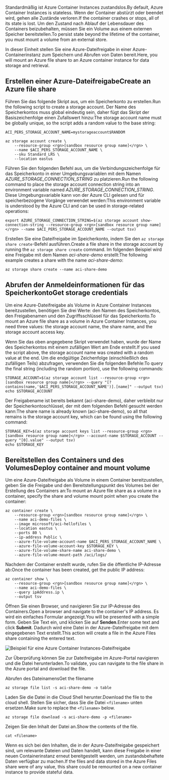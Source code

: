 <span data-ttu-id="785d5-101">Standardmäßig ist Azure Container Instances zustandslos.</span><span class="sxs-lookup"><span data-stu-id="785d5-101">By default, Azure Container Instances is stateless.</span></span> <span data-ttu-id="785d5-102">Wenn der Container abstürzt oder beendet wird, gehen alle Zustände verloren.</span><span class="sxs-lookup"><span data-stu-id="785d5-102">If the container crashes or stops, all of its state is lost.</span></span> <span data-ttu-id="785d5-103">Um den Zustand nach Ablauf der Lebensdauer des Containers beizubehalten, müssen Sie ein Volume aus einem externen Speicher bereitstellen.</span><span class="sxs-lookup"><span data-stu-id="785d5-103">To persist state beyond the lifetime of the container, you must mount a volume from an external store.</span></span>

<span data-ttu-id="785d5-104">In dieser Einheit stellen Sie eine Azure-Dateifreigabe in einer Azure-Containerinstanz zum Speichern und Abrufen von Daten bereit.</span><span class="sxs-lookup"><span data-stu-id="785d5-104">Here, you will mount an Azure file share to an Azure container instance for data storage and retrieval.</span></span>

## <a name="create-an-azure-file-share"></a><span data-ttu-id="785d5-105">Erstellen einer Azure-Dateifreigabe</span><span class="sxs-lookup"><span data-stu-id="785d5-105">Create an Azure file share</span></span>

<span data-ttu-id="785d5-106">Führen Sie das folgende Skript aus, um ein Speicherkonto zu erstellen.</span><span class="sxs-lookup"><span data-stu-id="785d5-106">Run the following script to create a storage account.</span></span> <span data-ttu-id="785d5-107">Der Name des Speicherkontos muss global eindeutig sein, daher fügt das Skript der Basiszeichenfolge einen Zufallswert hinzu:</span><span class="sxs-lookup"><span data-stu-id="785d5-107">The storage account name must be globally unique, so the script adds a random value to the base string:</span></span>

```azurecli
ACI_PERS_STORAGE_ACCOUNT_NAME=mystorageaccount$RANDOM

az storage account create \
    --resource-group <rgn>[sandbox resource group name]</rgn> \
    --name $ACI_PERS_STORAGE_ACCOUNT_NAME \
    --sku Standard_LRS \
    --location eastus
```

<span data-ttu-id="785d5-108">Führen Sie den folgenden Befehl aus, um die Verbindungszeichenfolge für das Speicherkonto in einer Umgebungsvariablen mit dem Namen *AZURE_STORAGE_CONNECTION_STRING* zu platzieren.</span><span class="sxs-lookup"><span data-stu-id="785d5-108">Run the following command to place the storage account connection string into an environment variable named *AZURE_STORAGE_CONNECTION_STRING*.</span></span> <span data-ttu-id="785d5-109">Diese Umgebungsvariable kann von der Azure CLI gelesen und für speicherbezogene Vorgänge verwendet werden:</span><span class="sxs-lookup"><span data-stu-id="785d5-109">This environment variable is understood by the Azure CLI and can be used in storage-related operations:</span></span>

```azurecli
export AZURE_STORAGE_CONNECTION_STRING=$(az storage account show-connection-string --resource-group <rgn>[sandbox resource group name]</rgn> --name $ACI_PERS_STORAGE_ACCOUNT_NAME --output tsv)
```

<span data-ttu-id="785d5-110">Erstellen Sie eine Dateifreigabe im Speicherkonto, indem Sie den `az storage share create`-Befehl ausführen.</span><span class="sxs-lookup"><span data-stu-id="785d5-110">Create a file share in the storage account by running the `az storage share create` command.</span></span> <span data-ttu-id="785d5-111">Im folgenden Beispiel wird eine Freigabe mit dem Namen *aci-share-demo* erstellt:</span><span class="sxs-lookup"><span data-stu-id="785d5-111">The following example creates a share with the name *aci-share-demo*:</span></span>

```azurecli
az storage share create --name aci-share-demo
```

## <a name="get-storage-credentials"></a><span data-ttu-id="785d5-112">Abrufen der Anmeldeinformationen für das Speicherkonto</span><span class="sxs-lookup"><span data-stu-id="785d5-112">Get storage credentials</span></span>

<span data-ttu-id="785d5-113">Um eine Azure-Dateifreigabe als Volume in Azure Container Instances bereitzustellen, benötigen Sie drei Werte: den Namen des Speicherkontos, den Freigabenamen und den Zugriffsschlüssel für das Speicherkonto.</span><span class="sxs-lookup"><span data-stu-id="785d5-113">To mount an Azure file share as a volume in Azure Container Instances, you need three values: the storage account name, the share name, and the storage account access key.</span></span>

<span data-ttu-id="785d5-114">Wenn Sie das oben angegebene Skript verwendet haben, wurde der Name des Speicherkontos mit einem zufälligen Wert am Ende erstellt.</span><span class="sxs-lookup"><span data-stu-id="785d5-114">If you used the script above, the storage account name was created with a random value at the end.</span></span> <span data-ttu-id="785d5-115">Um die endgültige Zeichenfolge (einschließlich des zufälligen Teils) abzufragen, verwenden Sie die folgenden Befehle:</span><span class="sxs-lookup"><span data-stu-id="785d5-115">To query the final string (including the random portion), use the following commands:</span></span>

```azurecli
STORAGE_ACCOUNT=$(az storage account list --resource-group <rgn>[sandbox resource group name]</rgn> --query "[?contains(name,'$ACI_PERS_STORAGE_ACCOUNT_NAME')].[name]" --output tsv)
echo $STORAGE_ACCOUNT
```

<span data-ttu-id="785d5-116">Der Freigabename ist bereits bekannt (aci-share-demo), daher verbleibt nur der Speicherkontoschlüssel, der mit dem folgenden Befehl gesucht werden kann:</span><span class="sxs-lookup"><span data-stu-id="785d5-116">The share name is already known (aci-share-demo), so all that remains is the storage account key, which can be found using the following command:</span></span>

```azurecli
STORAGE_KEY=$(az storage account keys list --resource-group <rgn>[sandbox resource group name]</rgn> --account-name $STORAGE_ACCOUNT --query "[0].value" --output tsv)
echo $STORAGE_KEY
```

## <a name="deploy-container-and-mount-volume"></a><span data-ttu-id="785d5-117">Bereitstellen des Containers und des Volumes</span><span class="sxs-lookup"><span data-stu-id="785d5-117">Deploy container and mount volume</span></span>

<span data-ttu-id="785d5-118">Um eine Azure-Dateifreigabe als Volume in einem Container bereitzustellen, geben Sie die Freigabe und den Bereitstellungspunkt des Volumes bei der Erstellung des Containers an:</span><span class="sxs-lookup"><span data-stu-id="785d5-118">To mount an Azure file share as a volume in a container, specify the share and volume mount point when you create the container:</span></span>

```azurecli
az container create \
    --resource-group <rgn>[sandbox resource group name]</rgn> \
    --name aci-demo-files \
    --image microsoft/aci-hellofiles \
    --location eastus \
    --ports 80 \
    --ip-address Public \
    --azure-file-volume-account-name $ACI_PERS_STORAGE_ACCOUNT_NAME \
    --azure-file-volume-account-key $STORAGE_KEY \
    --azure-file-volume-share-name aci-share-demo \
    --azure-file-volume-mount-path /aci/logs/
```

<span data-ttu-id="785d5-119">Nachdem der Container erstellt wurde, rufen Sie die öffentliche IP-Adresse ab:</span><span class="sxs-lookup"><span data-stu-id="785d5-119">Once the container has been created, get the public IP address:</span></span>

```azurecli
az container show \
    --resource-group <rgn>[sandbox resource group name]</rgn> \
    --name aci-demo-files \
    --query ipAddress.ip \
    --output tsv
```

<span data-ttu-id="785d5-120">Öffnen Sie einen Browser, und navigieren Sie zur IP-Adresse des Containers.</span><span class="sxs-lookup"><span data-stu-id="785d5-120">Open a browser and navigate to the container's IP address.</span></span> <span data-ttu-id="785d5-121">Es wird ein einfaches Formular angezeigt.</span><span class="sxs-lookup"><span data-stu-id="785d5-121">You will be presented with a simple form.</span></span> <span data-ttu-id="785d5-122">Geben Sie Text ein, und klicken Sie auf **Senden**.</span><span class="sxs-lookup"><span data-stu-id="785d5-122">Enter some text and click **Submit**.</span></span> <span data-ttu-id="785d5-123">Dadurch wird eine Datei in der Azure-Dateifreigabe mit dem eingegebenen Text erstellt.</span><span class="sxs-lookup"><span data-stu-id="785d5-123">This action will create a file in the Azure Files share containing the entered text.</span></span>

![Beispiel für eine Azure Container Instances-Dateifreigabe](../media/5-files-ui.png)

<span data-ttu-id="785d5-125">Zur Überprüfung können Sie zur Dateifreigabe im Azure-Portal navigieren und die Datei herunterladen.</span><span class="sxs-lookup"><span data-stu-id="785d5-125">To validate, you can navigate to the file share in the Azure portal and download the file.</span></span>

<span data-ttu-id="785d5-126">Abrufen des Dateinamens</span><span class="sxs-lookup"><span data-stu-id="785d5-126">Get the filename</span></span>

```azurecli
az storage file list -s aci-share-demo -o table
```

<span data-ttu-id="785d5-127">Laden Sie die Datei in die Cloud Shell herunter.</span><span class="sxs-lookup"><span data-stu-id="785d5-127">Download the file to the cloud shell.</span></span> <span data-ttu-id="785d5-128">Stellen Sie sicher, dass Sie die Datei `<filename>` unten ersetzen.</span><span class="sxs-lookup"><span data-stu-id="785d5-128">Make sure to replace the `<filename>` below.</span></span>

```azurecli
az storage file download -s aci-share-demo -p <filename>
```

<span data-ttu-id="785d5-129">Zeigen Sie den Inhalt der Datei an.</span><span class="sxs-lookup"><span data-stu-id="785d5-129">Show the contents of the file.</span></span>

```azurecli
cat <filename>
```

<span data-ttu-id="785d5-130">Wenn es sich bei den Inhalten, die in der Azure-Dateifreigabe gespeichert sind, um relevante Dateien und Daten handelt, kann diese Freigabe in einer neuen Containerinstanz erneut bereitgestellt werden, um zustandsbehaftete Daten verfügbar zu machen.</span><span class="sxs-lookup"><span data-stu-id="785d5-130">If the files and data stored in the Azure Files share were of any value, this share could be remounted on a new container instance to provide stateful data.</span></span>